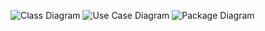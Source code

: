 ![Class Diagram](https://www.planttext.com/api/plantuml/png/UhzxlqDnIM9HIMbk3bToJc9niO9V-h4D3tVFpLIevb800bs5Z8UxUqCEhygpKWWkAShCIuSAbvG-t3qrqqeXCwy4AfAU-N3txCoGmslpCb3KAW3LX6GStfAN7fAPfw5ffL2Mdvd2LSi5jJ0uCoyZB1De0Tp6tCEBWyFGZ3WoyKXpNhhtuRs-G8Cm3N7FFBmm7yCKTtHJaZCUxbgQUsG2qANDkSYcm7rjKwEhYt0IcZZ25Yw7rBmKKA010000__y30000)
![Use Case Diagram](https://www.planttext.com/api/plantuml/png/UhzxlqDnIM9HIMbk3bTYSab-aOAIU-RXXVaAPPc7L-KfAIGMAwINmMI2C_Coa2IAoxYuIejJanEBKnMK0aiVxbgSfv1pUA_2aOcP3tStvuBL1FfafkOYL4Mavg98Hw38-cKytBMs04M1Nmf81LTwcOAkhXt4D0KhhBR1r81rWDIWcSPL396FW4eZEuNB8JKl1HG400000F__0m00)
![Package Diagram](https://www.planttext.com/api/plantuml/png/UhzxlqDnIM9HIMbk3bT1Od9sOdggWfB7mztj2YKP3tTFp4jNA2nzk6jndaBEuRqAnPbv6GfbcOTNvIafL7Cf005SIo12LLxwiGqFTy_DL4Wvl3Cl7QOI199p4ekB5VoWycZ2mK33mq1ceucxPnvUc8-GgEN2QN7kuIrv2a1NzoPZMkeBbFC0IQ69-ppSFRi0QZ3GQ9ZR56ngT7MHd8GgZkGai7w5VA0WmWQ7rBmKK7W20000__y30000)

